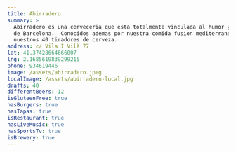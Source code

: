```yaml
---
title: Abirradero
summary: >
  Abirradero es una cerveceria que esta totalmente vinculada al humor y al ritmo
  de Barcelona.  Conocidos ademas por nuestra comida fusion mediterranea y por
  nuestros 40 tiradores de cerveza.
address: c/ Vila I Vilà 77
lat: 41.37428664666007
lng: 2.1685619839299215
phone: 934619446
image: /assets/abirradero.jpeg
localImage: /assets/abirradero-local.jpg
drafts: 40
differentBeers: 12
isGluteenFree: true
hasBurgers: true
hasTapas: true
isRestaurant: true
hasLiveMusic: true
hasSportsTv: true
isBrewery: true
---
```


